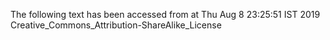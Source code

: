 The following text has been accessed from at Thu Aug 8 23:25:51 IST 2019
Creative_Commons_Attribution-ShareAlike_License
